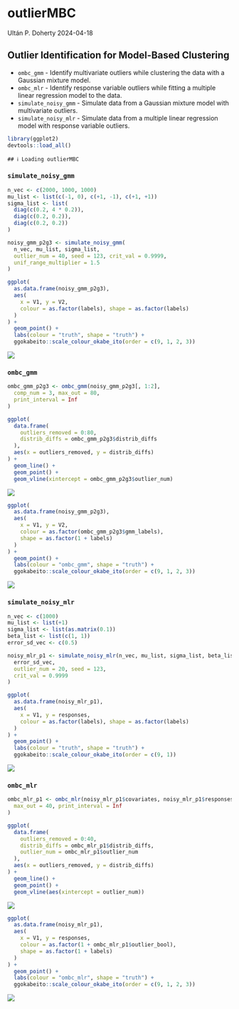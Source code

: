 outlierMBC
================
Ultán P. Doherty
2024-04-18

## Outlier Identification for Model-Based Clustering

- `ombc_gmm` - Identify multivariate outliers while clustering the data
  with a Gaussian mixture model.
- `ombc_mlr` - Identify response variable outliers while fitting a
  multiple linear regression model to the data.
- `simulate_noisy_gmm` - Simulate data from a Gaussian mixture model
  with multivariate outliers.
- `simulate_noisy_mlr` - Simulate data from a multiple linear regression
  model with response variable outliers.

``` r
library(ggplot2)
devtools::load_all()
```

    ## ℹ Loading outlierMBC

### `simulate_noisy_gmm`

``` r
n_vec <- c(2000, 1000, 1000)
mu_list <- list(c(-1, 0), c(+1, -1), c(+1, +1))
sigma_list <- list(
  diag(c(0.2, 4 * 0.2)),
  diag(c(0.2, 0.2)),
  diag(c(0.2, 0.2))
)

noisy_gmm_p2g3 <- simulate_noisy_gmm(
  n_vec, mu_list, sigma_list,
  outlier_num = 40, seed = 123, crit_val = 0.9999,
  unif_range_multiplier = 1.5
)
```

``` r
ggplot(
  as.data.frame(noisy_gmm_p2g3),
  aes(
    x = V1, y = V2,
    colour = as.factor(labels), shape = as.factor(labels)
  )
) +
  geom_point() +
  labs(colour = "truth", shape = "truth") +
  ggokabeito::scale_colour_okabe_ito(order = c(9, 1, 2, 3))
```

![](README_files/figure-gfm/unnamed-chunk-3-1.png)<!-- -->

### `ombc_gmm`

``` r
ombc_gmm_p2g3 <- ombc_gmm(noisy_gmm_p2g3[, 1:2],
  comp_num = 3, max_out = 80,
  print_interval = Inf
)
```

``` r
ggplot(
  data.frame(
    outliers_removed = 0:80,
    distrib_diffs = ombc_gmm_p2g3$distrib_diffs
  ),
  aes(x = outliers_removed, y = distrib_diffs)
) +
  geom_line() +
  geom_point() +
  geom_vline(xintercept = ombc_gmm_p2g3$outlier_num)
```

![](README_files/figure-gfm/unnamed-chunk-5-1.png)<!-- -->

``` r
ggplot(
  as.data.frame(noisy_gmm_p2g3),
  aes(
    x = V1, y = V2,
    colour = as.factor(ombc_gmm_p2g3$gmm_labels),
    shape = as.factor(1 + labels)
  )
) +
  geom_point() +
  labs(colour = "ombc_gmm", shape = "truth") +
  ggokabeito::scale_colour_okabe_ito(order = c(9, 1, 2, 3))
```

![](README_files/figure-gfm/unnamed-chunk-6-1.png)<!-- -->

### `simulate_noisy_mlr`

``` r
n_vec <- c(1000)
mu_list <- list(+1)
sigma_list <- list(as.matrix(0.1))
beta_list <- list(c(1, 1))
error_sd_vec <- c(0.5)

noisy_mlr_p1 <- simulate_noisy_mlr(n_vec, mu_list, sigma_list, beta_list,
  error_sd_vec,
  outlier_num = 20, seed = 123,
  crit_val = 0.9999
)
```

``` r
ggplot(
  as.data.frame(noisy_mlr_p1),
  aes(
    x = V1, y = responses,
    colour = as.factor(labels), shape = as.factor(labels)
  )
) +
  geom_point() +
  labs(colour = "truth", shape = "truth") +
  ggokabeito::scale_colour_okabe_ito(order = c(9, 1))
```

![](README_files/figure-gfm/unnamed-chunk-8-1.png)<!-- -->

### `ombc_mlr`

``` r
ombc_mlr_p1 <- ombc_mlr(noisy_mlr_p1$covariates, noisy_mlr_p1$responses,
  max_out = 40, print_interval = Inf
)
```

``` r
ggplot(
  data.frame(
    outliers_removed = 0:40,
    distrib_diffs = ombc_mlr_p1$distrib_diffs,
    outlier_num = ombc_mlr_p1$outlier_num
  ),
  aes(x = outliers_removed, y = distrib_diffs)
) +
  geom_line() +
  geom_point() +
  geom_vline(aes(xintercept = outlier_num))
```

![](README_files/figure-gfm/unnamed-chunk-10-1.png)<!-- -->

``` r
ggplot(
  as.data.frame(noisy_mlr_p1),
  aes(
    x = V1, y = responses,
    colour = as.factor(1 + ombc_mlr_p1$outlier_bool),
    shape = as.factor(1 + labels)
  )
) +
  geom_point() +
  labs(colour = "ombc_mlr", shape = "truth") +
  ggokabeito::scale_colour_okabe_ito(order = c(9, 1, 2, 3))
```

![](README_files/figure-gfm/unnamed-chunk-11-1.png)<!-- -->
